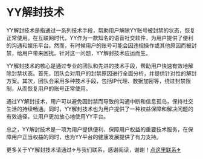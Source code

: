 # YY解封技术

YY解封技术是指通过一系列技术手段，帮助用户解除YY账号被封禁的状态，恢复正常使用。在互联网时代，YY作为一款知名的语音社交软件，为用户提供了便利的沟通和娱乐平台。然而，有时候用户的账号可能会因违规操作或其他原因而被封禁，给用户带来困扰。针对这一问题，YY解封技术应运而生。

YY解封技术的核心是通过专业的团队和先进的技术手段，帮助用户快速有效地解除封禁状态。首先，团队会对用户的封禁原因进行全面分析，并提供针对性的解封方案。其次，团队会采用多种技术手段，包括IP代理、数据加密等，绕过封禁限制，从而恢复用户的账号正常使用。

通过YY解封技术，用户可以避免因封禁而导致的沟通中断和信息孤岛，保持社交生活的持续畅通。同时，YY解封技术也为用户提供了一种权益保障和解决问题的有效途径，让用户更加放心地使用YY平台。

总之，YY解封技术是一项为用户提供便利、保障用户权益的重要技术服务，在保障用户正当权益的同时，也为YY平台的健康发展提供了有力支持。

更多关于YY解封技术请通过✈与我们联系，感谢阅读，谢谢！[点这里联系✈](https://ads.k02.cc)